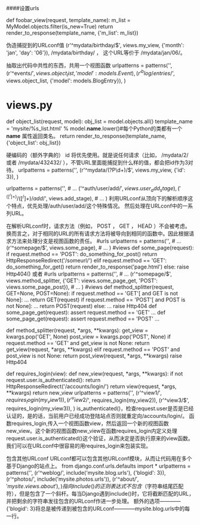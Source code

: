 ####设置urls

def foobar_view(request, template_name):
    m_list = MyModel.objects.filter(is_new=True)
    return render_to_response(template_name, {'m_list': m_list})

伪造捕捉到的URLconf值
(r'^mydata/birthday/$', views.my_view, {'month': 'jan', 'day': '06'}),
/mydata/birthday/ ， 这个URL等价于 /mydata/jan/06/。


抽取出代码中共性的东西，共用一个视图函数
urlpatterns = patterns('',
    (r'^events/$', views.object_list, {'model': models.Event}),
    (r'^blog/entries/$', views.object_list, {'model': models.BlogEntry}),
)
# views.py
def object_list(request, model):
    obj_list = model.objects.all()
    template_name = 'mysite/%s_list.html' % model.__name__.lower()#每个Python的类都有一个 __name__ 属性返回类名。 
    return render_to_response(template_name, {'object_list': obj_list})


硬编码的（额外字典的） id 将优先使用。就是说任何请求（比如， /mydata/2/ 或者 /mydata/432432/ ），不管URL里面能捕捉到什么样的值，都会把id作为3对待。
urlpatterns = patterns('',
    (r'^mydata/(?P<id>\d+)/$', views.my_view, {'id': 3}),
)

urlpatterns = patterns('',
    # ...
    ('^auth/user/add/$', views.user_add_stage),
    ('^([^/]+)/([^/]+)/add/$', views.add_stage),
    # ...
)
利用URLconf从顶向下的解析顺序这个特点，优先处理/auth/user/add/这个特殊情况。
然后处理在URLconf中的一系列URL。


在解析URLconf时，请求方法（例如， POST ， GET ， HEAD ）不会被考虑。换而言之，对于相同的URL的所有请求方法将被导向到相同的函数中。因此根据请求方法来处理分支是视图函数的责任。
#urls
urlpatterns = patterns('',
    # ...
    (r'^somepage/$', views.some_page),
    # ...
) 
#views
def some_page(request):
    if request.method == 'POST':
        do_something_for_post()
        return HttpResponseRedirect('/someurl/')
    elif request.method == 'GET':
        do_something_for_get()
        return render_to_response('page.html')
    else:
        raise Http404()
或者
#urls
urlpatterns = patterns('',
    # ...
    (r'^somepage/$', views.method_splitter, 
    {'GET': views.some_page_get, 'POST': views.some_page_post}),
    # ...
)
#views
def method_splitter(request, GET=None, POST=None):
    if request.method == 'GET'[ and GET is not None]:
        ...
        return GET(request)
    if request.method == 'POST'[ and POST is not None]:
        ...
        return POST(request)
    else:
        ...
        raise Http404
def some_page_get(request):
    assert request.method == 'GET'
    ...
def some_page_get(request):
    assert request.method == 'POST'
    ...

def method_splitter(request, *args, **kwargs):
    get_view = kwargs.pop('GET', None)
    post_view = kwargs.pop('POST', None)
    if request.method == 'GET' and get_view is not None:
        return get_view(request, *args, **kwargs)
    elif request.method == 'POST' and post_view is not None:
        return post_view(request, *args, **kwargs)
    raise Http404


def requires_login(view):
    def new_view(request, *args, **kwargs):
        if not request.user.is_authenticated():
            return HttpResponseRedirect('/accounts/login/')
        return view(request, *args, **kwargs)
    return new_view
urlpatterns = patterns('',
    (r'^view1/$', requires_login(my_view1)),
    (r'^view2/$', requires_login(my_view2)),
    (r'^view3/$', requires_login(my_view3)),
)
is_authenticated()，检查request.user是否是已经认证的，是的话，当前用户已经成功登陆站点否则就重定向/accounts/login/。
函数requires_login,传入一个视图函数view，然后返回一个新的视图函数new_view。这个新的视图函数new_view在函数requires_login内定义处理request.user.is_authenticated()这个验证，从而决定是否执行原来的view函数。
我们可以在URLconf中很容易的用requires_login来包装实现。


包含其他URLconf
URLconf都可以包含其他URLconf模块，从而让代码用在多个基于Django的站点上。
from django.conf.urls.defaults import *
urlpatterns = patterns('',
    (r'^weblog/', include('mysite.blog.urls'), {'blogid': 3}),
    (r'^photos/', include('mysite.photos.urls')),
    (r'^about/$', 'mysite.views.about'),
)
指向 include()的正则表达式不包含$（字符串结尾匹配符），但是包含了一个斜杆。每当Django遇到include()时，它将截断匹配的URL，并把剩余的字符串发往包含的URLconf作进一步处理。
额外的选项————{'blogid': 3}将总是被传递到被包含的URLconf————mysite.blog.urls中的每一行。